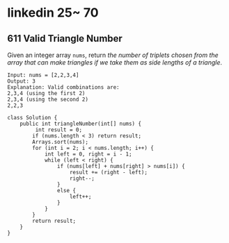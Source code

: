 # linkedin 25\~ 70

## 611 Valid Triangle Number

Given an integer array `nums`, return _the number of triplets chosen from the array that can make triangles if we take them as side lengths of a triangle_.

```
Input: nums = [2,2,3,4]
Output: 3
Explanation: Valid combinations are: 
2,3,4 (using the first 2)
2,3,4 (using the second 2)
2,2,3

class Solution {
    public int triangleNumber(int[] nums) {
         int result = 0;
        if (nums.length < 3) return result;    
        Arrays.sort(nums);
        for (int i = 2; i < nums.length; i++) {
            int left = 0, right = i - 1;
            while (left < right) {
                if (nums[left] + nums[right] > nums[i]) {
                    result += (right - left);
                    right--;
                }
                else {
                    left++;
                }
            }
        }   
        return result;
    }
}

```
